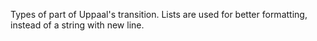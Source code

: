 Types of part of Uppaal's transition. Lists are used for better
formatting, instead of a string with new line.
